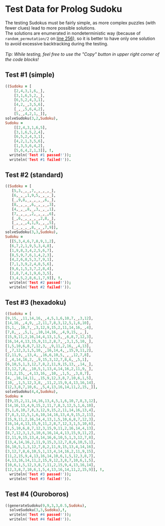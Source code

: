 # Test Data for Prolog Sudoku
The testing Sudokus must be fairly simple, as more complex puzzles (with fewer clues) lead to more possible solutions. \
The solutions are enumerated in nondeterministic way (because of `random_permutation/2` on [line 256](https://github.com/barjin/Prolog-Sudoku/blob/151b942bc220ba6d3ff7a831f7faddff96d9922f/sudoku.pl#L256)), so it is better to have only one solution to avoid excessive backtracking during the testing.\
\
*Tip: While testing, feel free to use the "Copy" button in upper right corner of the code blocks!*

## Test #1 (simple)
```prolog
((Sudoku = [
	[2,4,3,1,6,_],
	[3,1,6,5,2,_],
	[6,5,2,4,3,1],
	[4,2,_,3,5,6],
	[_,_,5,6,4,2],
	[5,_,4,2,1,_]],
solveSudoku(3,2,Sudoku),
Sudoku = 
	[[2,4,3,1,6,5],
	[3,1,6,5,2,4],
	[6,5,2,4,3,1],
	[4,2,1,3,5,6],
	[1,3,5,6,4,2],
	[5,6,4,2,1,3]], !,
  writeln('Test #1 passed!'));
  writeln('Test #1 failed!')).
```
## Test #2 (standard)
```prolog
((Sudoku = [
   [5,3,_,_,7,_,_,_,_],
   [6,_,_,1,9,5,_,_,_],
   [_,9,8,_,_,_,_,6,_],
   [8,_,_,_,6,_,_,_,3],
   [4,_,_,8,_,3,_,_,1],
   [7,_,_,_,2,_,_,_,6],
   [_,6,_,_,_,_,2,8,_],
   [_,_,_,4,1,9,_,_,5],
   [_,_,_,_,8,_,_,7,9]],
solveSudoku(3,3,Sudoku),
Sudoku = 
  [[5,3,4,6,7,8,9,1,2],
  [6,7,2,1,9,5,3,4,8],
  [1,9,8,3,4,2,5,6,7],
  [8,5,9,7,6,1,4,2,3],
  [4,2,6,8,5,3,7,9,1],
  [7,1,3,9,2,4,8,5,6],
  [9,6,1,5,3,7,2,8,4],
  [2,8,7,4,1,9,6,3,5],
  [3,4,5,2,8,6,1,7,9]], !,
  writeln('Test #2 passed!'));
  writeln('Test #2 failed!')).
```

## Test #3 (hexadoku)
```prolog
((Sudoku = [
[9,15,_,11,14,16,_,4,5,1,6,10,7,_,3,12],
[14,16,_,4,9,_,2,11,7,8,3,12,5,1,6,10],
[5,1,_,10,7,_,3,12,9,15,2,11,14,16,_,4],
[7,8,_,_,5,1,_,10,14,16,_,4,9,15,_,_],
[15,9,11,2,16,14,4,13,1,5,_,6,8,7,12,3],
[16,14,4,13,15,9,11,2,8,7,_,3,1,5,10,_],
[1,5,10,6,8,7,12,3,_,9,11,2,16,_,4,13],
[_,7,12,3,1,5,10,_,16,14,4,_,15,9,11,2],
[2,11,9,_,13,4,_,16,6,10,5,_,_,12,7,8],
[_,4,14,16,2,_,9,15,3,12,7,8,6,_,5,1],
[6,10,5,1,3,12,7,8,2,11,9,15,13,_,14,_],
[3,12,7,8,_,10,5,1,13,4,14,16,2,11,9,_],
[11,2,15,_,4,13,16,_,10,_,1,5,_,3,8,7],
[4,_,16,14,11,_,15,9,12,3,8,7,10,6,1,5],
[10,_,1,5,12,3,8,_,11,2,15,9,4,13,16,14],
[12,3,8,7,10,6,_,5,4,13,16,14,11,2,15,_]],
solveSudoku(4,4,Sudoku),
Sudoku = 
[[9,15,2,11,14,16,13,4,5,1,6,10,7,8,3,12],
[14,16,13,4,9,15,2,11,7,8,3,12,5,1,6,10],
[5,1,6,10,7,8,3,12,9,15,2,11,14,16,13,4],
[7,8,3,12,5,1,6,10,14,16,13,4,9,15,2,11],
[15,9,11,2,16,14,4,13,1,5,10,6,8,7,12,3],
[16,14,4,13,15,9,11,2,8,7,12,3,1,5,10,6],
[1,5,10,6,8,7,12,3,15,9,11,2,16,14,4,13],
[8,7,12,3,1,5,10,6,16,14,4,13,15,9,11,2],
[2,11,9,15,13,4,14,16,6,10,5,1,3,12,7,8],
[13,4,14,16,2,11,9,15,3,12,7,8,6,10,5,1],
[6,10,5,1,3,12,7,8,2,11,9,15,13,4,14,16],
[3,12,7,8,6,10,5,1,13,4,14,16,2,11,9,15],
[11,2,15,9,4,13,16,14,10,6,1,5,12,3,8,7],
[4,13,16,14,11,2,15,9,12,3,8,7,10,6,1,5],
[10,6,1,5,12,3,8,7,11,2,15,9,4,13,16,14],
[12,3,8,7,10,6,1,5,4,13,16,14,11,2,15,9]], !,
  writeln('Test #3 passed!'));
  writeln('Test #3 failed!')).
```

## Test #4 (Ouroboros)
```prolog
((generateSudoku(9,9,3,3,0.5,Sudoku),
  solveSudoku(3,3,Sudoku),!,
  writeln('Test #4 passed!'));
  writeln('Test #4 failed!')).
```
